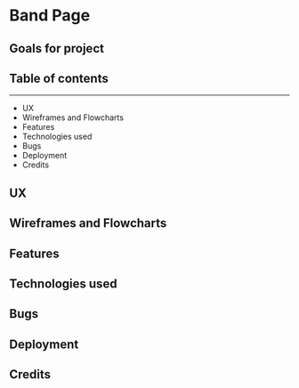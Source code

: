 # Band Page

## Goals for project

## Table of contents
---
- UX
- Wireframes and Flowcharts
- Features
- Technologies used
- Bugs
- Deployment
- Credits

## UX

## Wireframes and Flowcharts

## Features

## Technologies used

## Bugs

## Deployment

## Credits